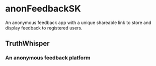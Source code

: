 # anonFeedbackSK
An anonymous feedback app with a unique shareable link to store and display feedback to registered users.
## TruthWhisper
### An anonymous feedback platform

